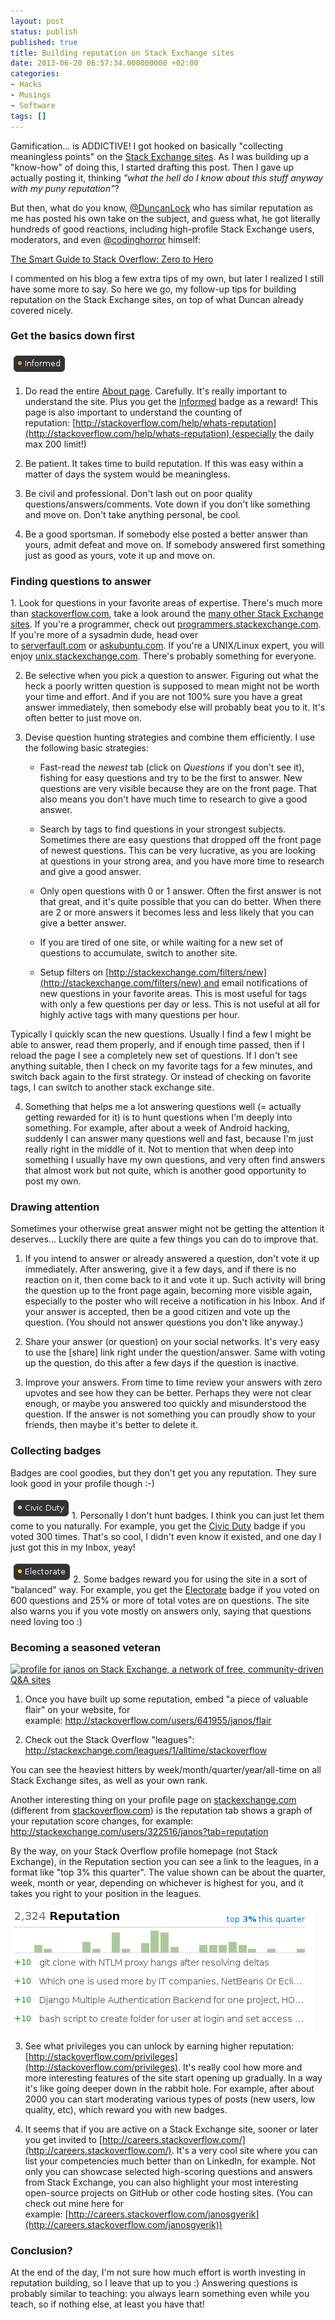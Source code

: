 ```yaml
---
layout: post
status: publish
published: true
title: Building reputation on Stack Exchange sites
date: 2013-06-20 06:57:34.000000000 +02:00
categories:
- Hacks
- Musings
- Software
tags: []
---
```

Gamification... is ADDICTIVE! I got hooked on basically "collecting meaningless points" on the [Stack Exchange sites](http://stackexchange.com/sites). As I was building up a "know-how" of doing this, I started drafting this post. Then I gave up actually posting it, thinking *"what the hell do I know about this stuff anyway with my puny reputation"*?

But then, what do you know, [@DuncanLock](http://twitter.com/DuncanLock) who has similar reputation as me has posted his own take on the subject, and guess what, he got literally hundreds of good reactions, including high-profile Stack Exchange users, moderators, and even [@codinghorror](http://twitter.com/codinghorror) himself:

[The Smart Guide to Stack Overflow: Zero to Hero](http://duncanlock.net/blog/2013/06/14/the-smart-guide-to-stack-overflow-zero-to-hero/)

I commented on his blog a few extra tips of my own, but later I realized I still have some more to say. So here we go, my follow-up tips for building reputation on the Stack Exchange sites, on top of what Duncan already covered nicely.

### Get the basics down first

<a href="http://stackoverflow.com/help/badges/2600/informed"><img class="alignright size-full wp-image-1005" alt="informed" src="/assets/themes/images/screenshots/2013-06-informed.png" width="92" height="36" /></a>

1. Do read the entire [About page](http://stackoverflow.com/about). Carefully. It's really important to understand the site. Plus you get the [Informed](http://stackoverflow.com/help/badges/2600/informed) badge as a reward! This page is also important to understand the counting of reputation: [http://stackoverflow.com/help/whats-reputation](http://stackoverflow.com/help/whats-reputation) (especially the daily max 200 limit!)

2. Be patient. It takes time to build reputation. If this was easy within a matter of days the system would be meaningless.

3. Be civil and professional. Don't lash out on poor quality questions/answers/comments. Vote down if you don't like something and move on. Don't take anything personal, be cool.

4. Be a good sportsman. If somebody else posted a better answer than yours, admit defeat and move on. If somebody answered first something just as good as yours, vote it up and move on.

### Finding questions to answer

1. Look for questions in your favorite areas of expertise. There's much more than [stackoverflow.com](http://stackoverflow.com/), take a look around the [many other Stack Exchange sites](http://stackexchange.com/sites). If you're a programmer, check out [programmers.stackexchange.com](http://programmers.stackexchange.com/). If you're more of a sysadmin dude, head over to [serverfault.com](http://serverfault.com/) or [askubuntu.com](http://askubuntu.com/). If you're a UNIX/Linux expert, you will enjoy [unix.stackexchange.com](http://unix.stackexchange.com/). There's probably something for everyone.

2. Be selective when you pick a question to answer. Figuring out what the heck a poorly written question is supposed to mean might not be worth your time and effort. And if you are not 100% sure you have a great answer immediately, then somebody else will probably beat you to it. It's often better to just move on.

3. Devise question hunting strategies and combine them efficiently. I use the following basic strategies:

    - Fast-read the *newest* tab (click on *Questions* if you don't see it), fishing for easy questions and try to be the first to answer. New questions are very visible because they are on the front page. That also means you don't have much time to research to give a good answer.

    - Search by tags to find questions in your strongest subjects. Sometimes there are easy questions that dropped off the front page of newest questions. This can be very lucrative, as you are looking at questions in your strong area, and you have more time to research and give a good answer.

    - Only open questions with 0 or 1 answer. Often the first answer is not that great, and it's quite possible that you can do better. When there are 2 or more answers it becomes less and less likely that you can give a better answer.

    - If you are tired of one site, or while waiting for a new set of questions to accumulate, switch to another site.

    - Setup filters on [http://stackexchange.com/filters/new](http://stackexchange.com/filters/new) and email notifications of new questions in your favorite areas. This is most useful for tags with only a few questions per day or less. This is not useful at all for highly active tags with many questions per hour.

  Typically I quickly scan the new questions. Usually I find a few I might be able to answer, read them properly, and if enough time passed, then if I reload the page I see a completely new set of questions. If I don't see anything suitable, then I check on my favorite tags for a few minutes, and switch back again to the first strategy. Or instead of checking on favorite tags, I can switch to another stack exchange site.

4. Something that helps me a lot answering questions well (= actually getting rewarded for it) is to hunt questions when I'm deeply into something. For example, after about a week of Android hacking, suddenly I can answer many questions well and fast, because I'm just really right in the middle of it. Not to mention that when deep into something I usually have my own questions, and very often find answers that almost work but not quite, which is another good opportunity to post my own.

### Drawing attention

Sometimes your otherwise great answer might not be getting the attention it deserves... Luckily there are quite a few things you can do to improve that.

1. If you intend to answer or already answered a question, don't vote it up immediately. After answering, give it a few days, and if there is no reaction on it, then come back to it and vote it up. Such activity will bring the question up to the front page again, becoming more visible again, especially to the poster who will receive a notification in his Inbox. And if your answer is accepted, then be a good citizen and vote up the question. (You should not answer questions you don't like anyway.)

2. Share your answer (or question) on your social networks. It's very easy to use the [share] link right under the question/answer. Same with voting up the question, do this after a few days if the question is inactive.

3. Improve your answers. From time to time review your answers with zero upvotes and see how they can be better. Perhaps they were not clear enough, or maybe you answered too quickly and misunderstood the question. If the answer is not something you can proudly show to your friends, then maybe it's better to delete it.

### Collecting badges

Badges are cool goodies, but they don't get you any reputation. They sure look good in your profile though :-)

<a href="http://stackoverflow.com/help/badges/32/civic-duty"><img class="alignright size-full wp-image-1007" alt="civic-duty" src="/assets/themes/images/screenshots/2013-06-civic-duty.png" width="98" height="34" /></a>1. Personally I don't hunt badges. I think you can just let them come to you naturally. For example, you get the [Civic Duty](http://stackoverflow.com/help/badges/32/civic-duty) badge if you voted 300 times. That's so cool, I didn't even know it existed, and one day I just got this in my Inbox, yeay!

<a href="http://stackoverflow.com/help/badges/155/electorate"><img class="alignright size-full wp-image-1008" alt="electorate" src="/assets/themes/images/screenshots/2013-06-electorate.png" width="100" height="34" /></a>2. Some badges reward you for using the site in a sort of "balanced" way. For example, you get the [Electorate](http://stackoverflow.com/help/badges/155/electorate) badge if you voted on 600 questions and 25% or more of total votes are on questions. The site also warns you if you vote mostly on answers only, saying that questions need loving too :)

### Becoming a seasoned veteran

<a href="http://stackexchange.com/users/322516"><img class="alignright" title="profile for janos on Stack Exchange, a network of free, community-driven Q&A sites" alt="profile for janos on Stack Exchange, a network of free, community-driven Q&A sites" src="http://stackexchange.com/users/flair/322516.png" width="208" height="58" /></a>

1. Once you have built up some reputation, embed "a piece of valuable flair" on your website, for example: http://stackoverflow.com/users/641955/janos/flair

2. Check out the Stack Overflow "leagues":
http://stackexchange.com/leagues/1/alltime/stackoverflow

You can see the heaviest hitters by week/month/quarter/year/all-time on all Stack Exchange sites, as well as your own rank.

Another interesting thing on your profile page on [stackexchange.com](stackexchange.com) (different from [stackoverflow.com](stackoverflow.com)) is the reputation tab shows a graph of your reputation score changes, for example:
http://stackexchange.com/users/322516/janos?tab=reputation

By the way, on your Stack Overflow profile homepage (not Stack Exchange), in the Reputation section you can see a link to the leagues, in a format like "top 3% this quarter". The value shown can be about the quarter, week, month or year, depending on whichever is highest for you, and it takes you right to your position in the leagues.

<img class="wp-image-1010 aligncenter" alt="rep-top-info" src="/assets/themes/images/screenshots/2013-06-rep-top-info.png" />

3. See what privileges you can unlock by earning higher reputation:
[http://stackoverflow.com/privileges](http://stackoverflow.com/privileges). It's really cool how more and more interesting features of the site start opening up gradually. In a way it's like going deeper down in the rabbit hole. For example, after about 2000 you can start moderating various types of posts (new users, low quality, etc), which reward you with new badges.

4. It seems that if you are active on a Stack Exchange site, sooner or later you get invited to [http://careers.stackoverflow.com/](http://careers.stackoverflow.com/). It's a very cool site where you can list your competencies much better than on LinkedIn, for example. Not only you can showcase selected high-scoring questions and answers from Stack Exchange, you can also highlight your most interesting open-source projects on GitHub or other code hosting sites. (You can check out mine here for example: [http://careers.stackoverflow.com/janosgyerik](http://careers.stackoverflow.com/janosgyerik))

### Conclusion?

At the end of the day, I'm not sure how much effort is worth investing in reputation building, so I leave that up to you :) Answering questions is probably similar to teaching: you always learn something even while you teach, so if nothing else, at least you have that!
